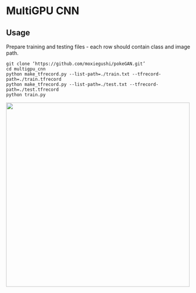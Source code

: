 # MultiGPU CNN

## Usage
Prepare training and testing files - each row should contain class and image path.
```
git clone ‘https://github.com/moxiegushi/pokeGAN.git’
cd multigpu_cnn
python make_tfrecord.py --list-path=./train.txt --tfrecord-path=./train.tfrecord
python make_tfrecord.py --list-path=./test.txt --tfrecord-path=./test.tfrecord
python train.py
```

<img src="https://s14.postimg.org/kp2yzudoh/loss_accuracy.png" width="500">
